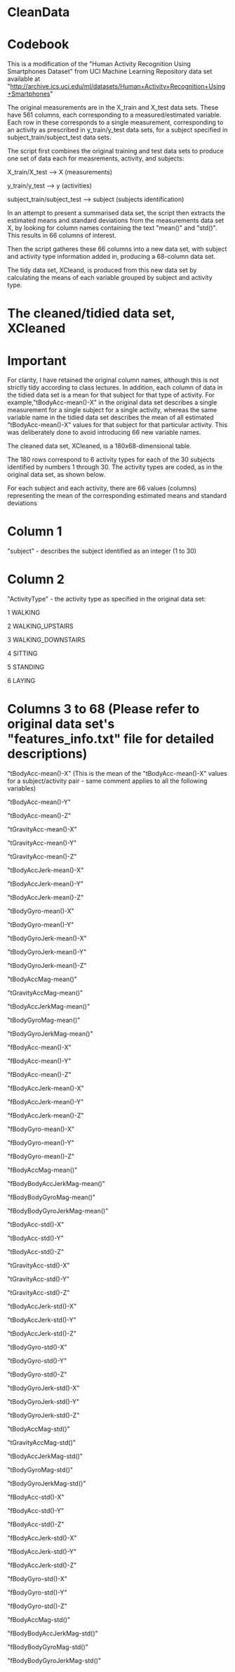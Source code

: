 CleanData
=========
Codebook
==================================================================
This is a modification of the "Human Activity Recognition Using Smartphones Dataset" from UCI Machine Learning Repository data set available at "http://archive.ics.uci.edu/ml/datasets/Human+Activity+Recognition+Using+Smartphones"

The original measurements are in the X_train and X_test data sets. These have 561 columns, each corresponding to a measured/estimated variable. Each row in these corresponds to a single measurement, corresponding to an activity as prescribed in y_train/y_test data sets, for a subject specified in subject_train/subject_test data sets.

The script first combines the original training and test data sets to produce one set of data each for measrements, activity, and subjects:

X_train/X_test --> X (measurements)

y_train/y_test --> y (activities)

subject_train/subject_test --> subject (subjects identification)

In an attempt to present a summarised data set, the script then extracts the estimated means and standard deviations from the measurements data set X, by looking for column names containing the text "mean()" and "std()".   This results in 66 columns of interest.

Then the script gatheres these 66 columns into a new data set, with subject and activity type information added in, producing a 68-column data set.


The tidy data set, XCleand, is produced from this new data set by calculating the means of each variable grouped by subject and activity type.

The cleaned/tidied data set, XCleaned
=====================================


Important
==========
For clarity, I have retained the original column names, although this is not strictly tidy according to class lectures. In addition, each column of data in the tidied data set is a mean for that subject for that type of activity. For example,"tBodyAcc-mean()-X" in the original data set describes a single measurement for a single subject for a single activity, whereas the same variable name in the tidied data set describes the mean of all estimated "tBodyAcc-mean()-X" values  for that  subject for that particular activity. This was deliberately done to avoid introducing 66 new variable names.


The cleaned data set, XCleaned, is a 180x68-dimensional table.

The 180 rows correspond to 6 activity types for each of the 30 subjects identified by numbers 1 through 30. The activity types are coded, as in the original data set, as shown below.

For each subject and each activity, there are 66 values (columns) representing the mean of the corresponding estimated means and standard deviations 

Column 1 
========
"subject" - describes the subject identified as an integer (1 to 30)

Column 2
========
"ActivityType" - the activity type as specified in the original data set:

1 WALKING

2 WALKING_UPSTAIRS

3 WALKING_DOWNSTAIRS

4 SITTING

5 STANDING

6 LAYING

Columns 3 to 68 (Please refer to original data set's "features_info.txt" file for detailed descriptions)
===============

"tBodyAcc-mean()-X"   (This is the mean of the "tBodyAcc-mean()-X" values for a subject/activity pair - same comment applies to all the following variables)

"tBodyAcc-mean()-Y"

"tBodyAcc-mean()-Z"

"tGravityAcc-mean()-X"

"tGravityAcc-mean()-Y"

"tGravityAcc-mean()-Z"

"tBodyAccJerk-mean()-X"      

"tBodyAccJerk-mean()-Y"

"tBodyAccJerk-mean()-Z"

"tBodyGyro-mean()-X"         

"tBodyGyro-mean()-Y" 

"tBodyGyroJerk-mean()-X"     

"tBodyGyroJerk-mean()-Y"

"tBodyGyroJerk-mean()-Z"

"tBodyAccMag-mean()"         

"tGravityAccMag-mean()"

"tBodyAccJerkMag-mean()"

"tBodyGyroMag-mean()"        

"tBodyGyroJerkMag-mean()"

"fBodyAcc-mean()-X"

"fBodyAcc-mean()-Y"          

"fBodyAcc-mean()-Z"

"fBodyAccJerk-mean()-X"

"fBodyAccJerk-mean()-Y"      

"fBodyAccJerk-mean()-Z"

"fBodyGyro-mean()-X"

"fBodyGyro-mean()-Y"         

"fBodyGyro-mean()-Z"

"fBodyAccMag-mean()"

"fBodyBodyAccJerkMag-mean()" 

"fBodyBodyGyroMag-mean()"

"fBodyBodyGyroJerkMag-mean()" 

"tBodyAcc-std()-X"           

"tBodyAcc-std()-Y"            

"tBodyAcc-std()-Z"            

"tGravityAcc-std()-X"        

"tGravityAcc-std()-Y"         

"tGravityAcc-std()-Z"         

"tBodyAccJerk-std()-X"       

"tBodyAccJerk-std()-Y"        

"tBodyAccJerk-std()-Z"        

"tBodyGyro-std()-X"          

"tBodyGyro-std()-Y"           

"tBodyGyro-std()-Z"           

"tBodyGyroJerk-std()-X"      

"tBodyGyroJerk-std()-Y"       

"tBodyGyroJerk-std()-Z"       

"tBodyAccMag-std()"          

"tGravityAccMag-std()"        

"tBodyAccJerkMag-std()"       

"tBodyGyroMag-std()"         

"tBodyGyroJerkMag-std()"      

"fBodyAcc-std()-X"            

"fBodyAcc-std()-Y"           

"fBodyAcc-std()-Z"            

"fBodyAccJerk-std()-X"        

"fBodyAccJerk-std()-Y"       

"fBodyAccJerk-std()-Z"        

"fBodyGyro-std()-X"           

"fBodyGyro-std()-Y"          

"fBodyGyro-std()-Z"           

"fBodyAccMag-std()"           

"fBodyBodyAccJerkMag-std()"  

"fBodyBodyGyroMag-std()"      

"fBodyBodyGyroJerkMag-std()" 


